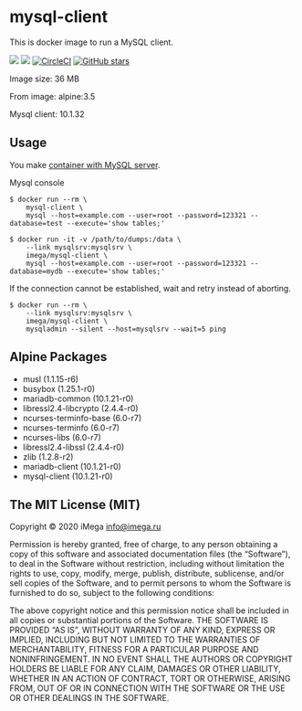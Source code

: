# mysql-client

This is docker image to run a MySQL client.

[![](https://images.microbadger.com/badges/version/imega/mysql-client.svg)](https://microbadger.com/images/imega/mysql-client "Get your own version badge on microbadger.com") [![](https://images.microbadger.com/badges/image/imega/mysql-client.svg)](http://microbadger.com/images/imega/mysql-client "Get your own image badge on microbadger.com") [![CircleCI](https://circleci.com/gh/imega-docker/mysql-client.svg?style=svg)](https://circleci.com/gh/imega-docker/mysql-client) [![GitHub stars](https://img.shields.io/github/stars/badges/shields.svg?style=social&label=Star&maxAge=2592000)](https://github.com/imega-docker/mysql-client)

Image size: 36 MB

From image: alpine:3.5

Mysql client: 10.1.32

## Usage

You make [container with MySQL server](http://imega.club/2015/04/30/docker-image-mysql).

Mysql console

```
$ docker run --rm \
    mysql-client \
    mysql --host=example.com --user=root --password=123321 --database=test --execute='show tables;'
```

```
$ docker run -it -v /path/to/dumps:/data \
    --link mysqlsrv:mysqlsrv \
    imega/mysql-client \
    mysql --host=example.com --user=root --password=123321 --database=mydb --execute='show tables;'
```

If the connection cannot be established, wait and retry instead of aborting.

```
$ docker run --rm \
    --link mysqlsrv:mysqlsrv \
    imega/mysql-client \
    mysqladmin --silent --host=mysqlsrv --wait=5 ping
```

## Alpine Packages

-   musl (1.1.15-r6)
-   busybox (1.25.1-r0)
-   mariadb-common (10.1.21-r0)
-   libressl2.4-libcrypto (2.4.4-r0)
-   ncurses-terminfo-base (6.0-r7)
-   ncurses-terminfo (6.0-r7)
-   ncurses-libs (6.0-r7)
-   libressl2.4-libssl (2.4.4-r0)
-   zlib (1.2.8-r2)
-   mariadb-client (10.1.21-r0)
-   mysql-client (10.1.21-r0)

## The MIT License (MIT)

Copyright © 2020 iMega <info@imega.ru>

Permission is hereby granted, free of charge, to any person obtaining a copy of this software and associated documentation files (the “Software”), to deal in the Software without restriction, including without limitation the rights to use, copy, modify, merge, publish, distribute, sublicense, and/or sell copies of the Software, and to permit persons to whom the Software is furnished to do so, subject to the following conditions:

The above copyright notice and this permission notice shall be included in all copies or substantial portions of the Software.
THE SOFTWARE IS PROVIDED “AS IS”, WITHOUT WARRANTY OF ANY KIND, EXPRESS OR IMPLIED, INCLUDING BUT NOT LIMITED TO THE WARRANTIES OF MERCHANTABILITY, FITNESS FOR A PARTICULAR PURPOSE AND NONINFRINGEMENT. IN NO EVENT SHALL THE AUTHORS OR COPYRIGHT HOLDERS BE LIABLE FOR ANY CLAIM, DAMAGES OR OTHER LIABILITY, WHETHER IN AN ACTION OF CONTRACT, TORT OR OTHERWISE, ARISING FROM, OUT OF OR IN CONNECTION WITH THE SOFTWARE OR THE USE OR OTHER DEALINGS IN THE SOFTWARE.
